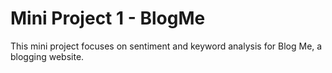 # Mini Project 1 - BlogMe
This mini project focuses on sentiment and keyword analysis for Blog Me, a blogging website.
